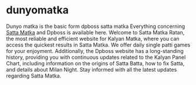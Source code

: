 # dunyomatka
Dunyo matka is the basic form dpboss satta matka
Everything concerning <a href="https://sattamatkaratan.ink">Satta Matka</a> and Dpboss is available here. Welcome to Satta Matka Ratan, the most reliable and efficient website for Kalyan Matka, where you can access the quickest results in Satta Matka. We offer daily single patti games for your enjoyment. Additionally, the Dpboss website has a long-standing history, providing you with continuous updates related to the Kalyan Panel Chart, including information on the origins of Satta Batta, how to fix Satta, and details about Milan Night. Stay informed with all the latest updates regarding Satta Matka.
